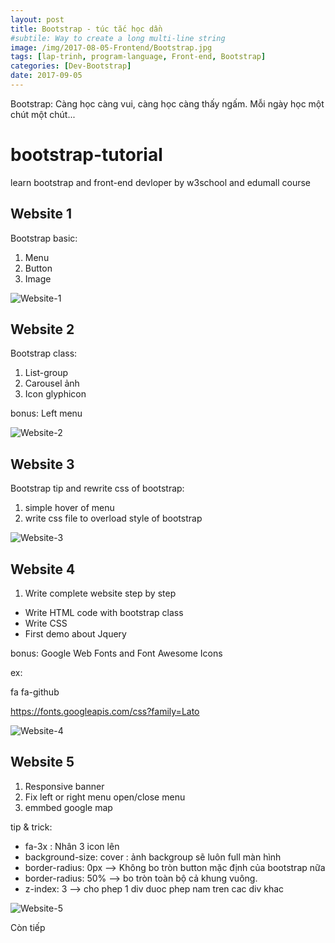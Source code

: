 ```yaml
---
layout: post
title: Bootstrap - túc tắc học dần
#subtile: Way to create a long multi-line string
image: /img/2017-08-05-Frontend/Bootstrap.jpg
tags: [lap-trinh, program-language, Front-end, Bootstrap]
categories: [Dev-Bootstrap]
date: 2017-09-05
---
```


Bootstrap: Càng học càng vui, càng học càng thấy ngấm. Mỗi ngày học một chút một chút...

# bootstrap-tutorial
learn bootstrap and front-end devloper by w3school and edumall course

## Website 1
Bootstrap basic:
1. Menu
2. Button
3. Image

 ![Website-1](/img/2017-08-05-Frontend/Sceenshots/Website-1.png)

## Website 2
Bootstrap class:
1. List-group
2. Carousel ảnh
3. Icon glyphicon

bonus: Left menu


 ![Website-2](/img/2017-08-05-Frontend/Sceenshots/Website-2.png)

 ## Website 3
 Bootstrap tip and rewrite css of bootstrap:

 1. simple hover of menu
 2. write css file to overload style of bootstrap

 ![Website-3](/img/2017-08-05-Frontend/Sceenshots/Website-3.png)


## Website 4
1. Write complete website step by step
- Write HTML code with bootstrap class
- Write CSS
- First demo about Jquery

bonus: Google Web Fonts and Font Awesome Icons

ex: 

fa fa-github

https://fonts.googleapis.com/css?family=Lato


![Website-4](/img/2017-08-05-Frontend/Sceenshots/Website-4.png)

## Website 5
1. Responsive banner
2. Fix left or right menu
    open/close menu
3. emmbed google map


tip & trick: 
- fa-3x : Nhân 3 icon lên
- background-size: cover : ảnh backgroup sẽ luôn full màn hình
- border-radius: 0px --> Không bo tròn button mặc định của bootstrap nữa
- border-radius: 50% --> bo tròn toàn bộ cả khung vuông.
- z-index: 3 --> cho phep 1 div duoc phep nam tren cac div khac

![Website-5](/img/2017-08-05-Frontend/Sceenshots/Website-5.png)

Còn tiếp
